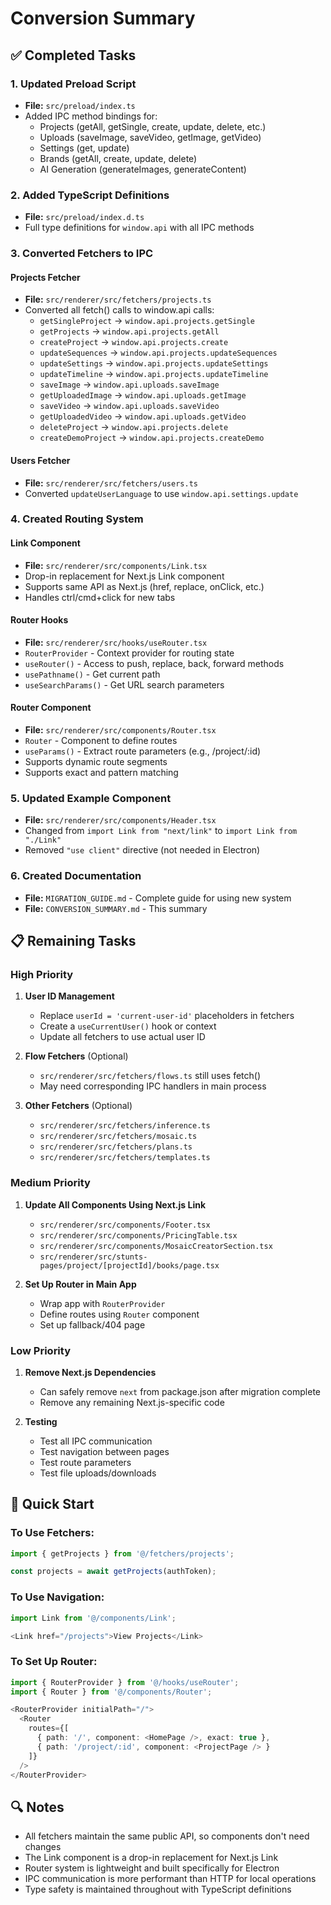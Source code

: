 # Conversion Summary

## ✅ Completed Tasks

### 1. Updated Preload Script
- **File:** `src/preload/index.ts`
- Added IPC method bindings for:
  - Projects (getAll, getSingle, create, update, delete, etc.)
  - Uploads (saveImage, saveVideo, getImage, getVideo)
  - Settings (get, update)
  - Brands (getAll, create, update, delete)
  - AI Generation (generateImages, generateContent)

### 2. Added TypeScript Definitions
- **File:** `src/preload/index.d.ts`
- Full type definitions for `window.api` with all IPC methods

### 3. Converted Fetchers to IPC

#### Projects Fetcher
- **File:** `src/renderer/src/fetchers/projects.ts`
- Converted all fetch() calls to window.api calls:
  - `getSingleProject` → `window.api.projects.getSingle`
  - `getProjects` → `window.api.projects.getAll`
  - `createProject` → `window.api.projects.create`
  - `updateSequences` → `window.api.projects.updateSequences`
  - `updateSettings` → `window.api.projects.updateSettings`
  - `updateTimeline` → `window.api.projects.updateTimeline`
  - `saveImage` → `window.api.uploads.saveImage`
  - `getUploadedImage` → `window.api.uploads.getImage`
  - `saveVideo` → `window.api.uploads.saveVideo`
  - `getUploadedVideo` → `window.api.uploads.getVideo`
  - `deleteProject` → `window.api.projects.delete`
  - `createDemoProject` → `window.api.projects.createDemo`

#### Users Fetcher
- **File:** `src/renderer/src/fetchers/users.ts`
- Converted `updateUserLanguage` to use `window.api.settings.update`

### 4. Created Routing System

#### Link Component
- **File:** `src/renderer/src/components/Link.tsx`
- Drop-in replacement for Next.js Link component
- Supports same API as Next.js (href, replace, onClick, etc.)
- Handles ctrl/cmd+click for new tabs

#### Router Hooks
- **File:** `src/renderer/src/hooks/useRouter.tsx`
- `RouterProvider` - Context provider for routing state
- `useRouter()` - Access to push, replace, back, forward methods
- `usePathname()` - Get current path
- `useSearchParams()` - Get URL search parameters

#### Router Component
- **File:** `src/renderer/src/components/Router.tsx`
- `Router` - Component to define routes
- `useParams()` - Extract route parameters (e.g., /project/:id)
- Supports dynamic route segments
- Supports exact and pattern matching

### 5. Updated Example Component
- **File:** `src/renderer/src/components/Header.tsx`
- Changed from `import Link from "next/link"` to `import Link from "./Link"`
- Removed `"use client"` directive (not needed in Electron)

### 6. Created Documentation
- **File:** `MIGRATION_GUIDE.md` - Complete guide for using new system
- **File:** `CONVERSION_SUMMARY.md` - This summary

## 📋 Remaining Tasks

### High Priority
1. **User ID Management**
   - Replace `userId = 'current-user-id'` placeholders in fetchers
   - Create a `useCurrentUser()` hook or context
   - Update all fetchers to use actual user ID

2. **Flow Fetchers** (Optional)
   - `src/renderer/src/fetchers/flows.ts` still uses fetch()
   - May need corresponding IPC handlers in main process

3. **Other Fetchers** (Optional)
   - `src/renderer/src/fetchers/inference.ts`
   - `src/renderer/src/fetchers/mosaic.ts`
   - `src/renderer/src/fetchers/plans.ts`
   - `src/renderer/src/fetchers/templates.ts`

### Medium Priority
1. **Update All Components Using Next.js Link**
   - `src/renderer/src/components/Footer.tsx`
   - `src/renderer/src/components/PricingTable.tsx`
   - `src/renderer/src/components/MosaicCreatorSection.tsx`
   - `src/renderer/src/stunts-pages/project/[projectId]/books/page.tsx`

2. **Set Up Router in Main App**
   - Wrap app with `RouterProvider`
   - Define routes using `Router` component
   - Set up fallback/404 page

### Low Priority
1. **Remove Next.js Dependencies**
   - Can safely remove `next` from package.json after migration complete
   - Remove any remaining Next.js-specific code

2. **Testing**
   - Test all IPC communication
   - Test navigation between pages
   - Test route parameters
   - Test file uploads/downloads

## 🎯 Quick Start

### To Use Fetchers:
```typescript
import { getProjects } from '@/fetchers/projects';

const projects = await getProjects(authToken);
```

### To Use Navigation:
```typescript
import Link from '@/components/Link';

<Link href="/projects">View Projects</Link>
```

### To Set Up Router:
```typescript
import { RouterProvider } from '@/hooks/useRouter';
import { Router } from '@/components/Router';

<RouterProvider initialPath="/">
  <Router
    routes={[
      { path: '/', component: <HomePage />, exact: true },
      { path: '/project/:id', component: <ProjectPage /> }
    ]}
  />
</RouterProvider>
```

## 🔍 Notes

- All fetchers maintain the same public API, so components don't need changes
- The Link component is a drop-in replacement for Next.js Link
- Router system is lightweight and built specifically for Electron
- IPC communication is more performant than HTTP for local operations
- Type safety is maintained throughout with TypeScript definitions
